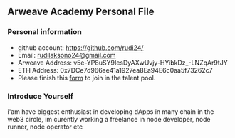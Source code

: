 ## Arweave Academy Personal File

### Personal information

- github account: https://github.com/rudi24/
- Email: rudilaksono24@gmail.com
- Arweave Address: v5e-YP8uSY9IesDyAXwUvjy-HYibkDz_-LNZqAr9tJY
- ETH Address: 0x7DCe7d966ae41a1927ea8Ea94E6c0aa5f73262c7
- Please finish this [form](https://docs.google.com/forms/d/e/1FAIpQLSfWA5fIIcBgmRppm3jNz5vmf9Mai_QMVil-2pO4r7YKn_Zhtw/viewform?usp=sf_link) to join in the talent pool.

### Introduce Yourself
 i'am have biggest enthusiast in developing dApps in many chain in the web3 circle, im curently working a freelance in node developer, node runner, node operator etc
